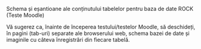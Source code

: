 Schema și eșantioane ale conținutului tabelelor pentru baza de date ROCK (Teste Moodle)

Vă sugerez ca, înainte de începerea testului/testelor Moodle, să deschideți, în pagini (tab-uri) separate ale browserului web, schema bazei de date și imaginile cu câteva înregistrări din fiecare tabelă. 
